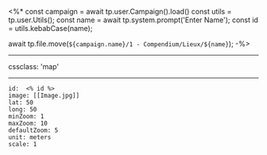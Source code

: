 <%*
const campaign = await tp.user.Campaign().load()
const utils = tp.user.Utils();
const name = await tp.system.prompt('Enter Name');
const id = utils.kebabCase(name);

await tp.file.move(`${campaign.name}/1 - Compendium/Lieux/${name}`);
-%>

---

cssclass: 'map'

---

```leaflet
id:  <% id %>
image: [[Image.jpg]]
lat: 50
long: 50
minZoom: 1
maxZoom: 10
defaultZoom: 5
unit: meters
scale: 1
```